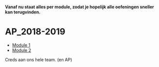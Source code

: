 #### Vanaf nu staat alles per module, zodat je hopelijk alle oefeningen sneller kan terugvinden.
# AP_2018-2019
- [Module 1](module1.md)
- [Module 2](module2.md)

Creds aan ons hele team. (en AP)
